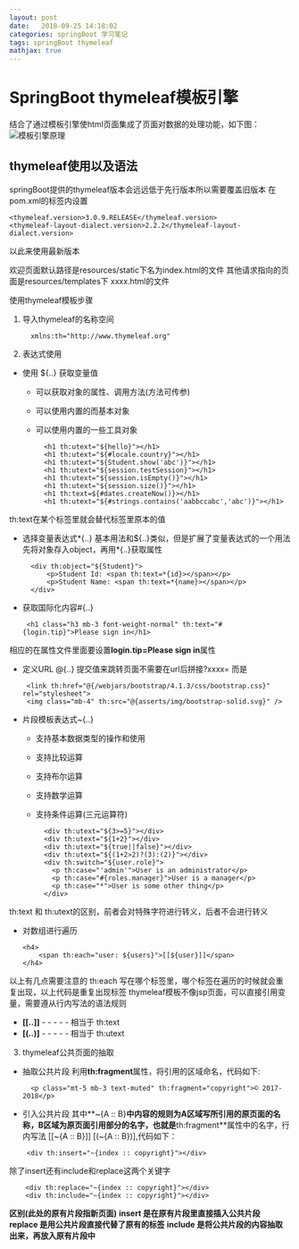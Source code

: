 ```yaml
---
layout: post
date:   2018-09-25 14:18:02
categories: springBoot 学习笔记
tags: springBoot thymeleaf
mathjax: true
---
```


# SpringBoot thymeleaf模板引擎

结合了通过模板引擎使html页面集成了页面对数据的处理功能，如下图：
![模板引擎原理](https://i.imgur.com/CxNObUr.png)

## thymeleaf使用以及语法

springBoot提供的thymeleaf版本会远远低于先行版本所以需要覆盖旧版本
在pom.xml的<properties>标签内设置
  

    <thymeleaf.version>3.0.9.RELEASE</thymeleaf.version>		
	<thymeleaf-layout-dialect.version>2.2.2</thymeleaf-layout-dialect.version>

以此来使用最新版本

欢迎页面默认路径是resources/static下名为index.html的文件
其他请求指向的页面是resources/templates下 xxxx.html的文件

使用thymeleaf模板步骤
1. 导入thymeleaf的名称空间



         xmlns:th="http://www.thymeleaf.org"


2. 表达式使用
- 使用 ${..} 获取变量值
	* 可以获取对象的属性、调用方法(方法可传参)
	* 可以使用内置的而基本对象
	* 可以使用内置的一些工具对象


	
		    <h1 th:utext="${hello}"></h1>
			<h1 th:utext="${#locale.country}"></h1>
			<h1 th:utext="${Student.show('abc')}"></h1>
			<h1 th:utext="${session.testSession}"></h1>
			<h1 th:utext="${session.isEmpty()}"></h1>
			<h1 th:utext="${session.size()}"></h1>
			<h1 th:text=${#dates.createNow()}></h1>
			<h1 th:utext="${#strings.contains('aabbccabc','abc')}"></h1>




th:text在某个标签里就会替代标签里原本的值

- 选择变量表达式\*{..}
基本用法和${..}类似，但是扩展了变量表达式的一个用法
先将对象存入object，再用\*{..}获取属性



		<div th:object="${Student}">
			<p>Student Id: <span th:text=*{id}></span></p>
			<p>Student Name: <span th:text=*{name}></span></p>
		</div>	


 - 获取国际化内容#{..}
 


		<h1 class="h3 mb-3 font-weight-normal" th:text="#{login.tip}">Please sign in</h1>



相应的在属性文件里面要设置**login.tip=Please sign in**属性

 - 定义URL @{..}
提交值来跳转页面不需要在url后拼接?xxxx= 而是



		<link th:href="@{/webjars/bootstrap/4.1.3/css/bootstrap.css}" rel="stylesheet">
		<img class="mb-4" th:src="@{asserts/img/bootstrap-solid.svg}" />



 - 片段模板表达式~{..} 
	* 支持基本数据类型的操作和使用
	* 支持比较运算
	* 支持布尔运算
	* 支持数学运算
	* 支持条件运算(三元运算符)
	 



			<div th:utext="${3>=5}"></div>
			<div th:utext="${1+2}"></div>
			<div th:utext="${true||false}"></div>
			<div th:utext="${(1+2>2)?(3):(2)}"></div>
			<div th:switch="${user.role}">
			  <p th:case="'admin'">User is an administrator</p>
			  <p th:case="#{roles.manager}">User is a manager</p>
			  <p th:case="*">User is some other thing</p>
			</div>
	


th:text 和 th:utext的区别，前者会对特殊字符进行转义，后者不会进行转义
 - 	对数组进行遍历




		<h4>
			<span th:each="user: ${users}">[[${user}]]</span>
		</h4>	




以上有几点需要注意的
 th:each 写在哪个标签里，哪个标签在遍历的时候就会重复出现，以上代码是重复出现<span>标签
 thymeleaf模板不像jsp页面，可以直接引用变量，需要遵从行内写法的语法规则

* **[[..]]** - - - - - 相当于 th:text
* **[(..)]** - - - - - 相当于 th:utext

3. thymeleaf公共页面的抽取

- 抽取公共片段
利用**th:fragment**属性，将引用的区域命名，代码如下:



    	<p class="mt-5 mb-3 text-muted" th:fragment="copyright">© 2017-2018</p>




 - 引入公共片段
其中**~{A :: B}**中内容的规则为A区域写所引用的原页面的名称，B区域为原页面引用部分的名字，也就是**th:fragment**属性中的名字，行内写法 [[~{A :: B}]] [(~{A :: B})],代码如下：




		<div th:insert="~{index :: copyright}"></div>




除了insert还有include和replace这两个关键字


		<div th:replace="~{index :: copyright}"></div>
		<div th:include="~{index :: copyright}"></div>


**区别(此处的原有片段指新页面)**
**insert 是在原有片段里直接插入公共片段**
**replace 是用公共片段直接代替了原有的标签**
**include 是将公共片段的内容抽取出来，再放入原有片段中**